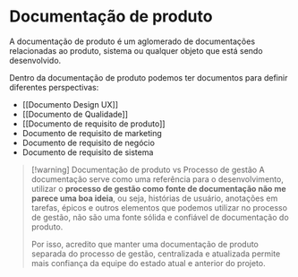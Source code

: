 # Documentação de produto

A documentação de produto é um aglomerado de documentações relacionadas ao produto, sistema ou qualquer objeto que está sendo desenvolvido.

Dentro da documentação de produto podemos ter documentos para definir diferentes perspectivas:

- [[Documento Design UX]]
- [[Documento de Qualidade]]
- [[Documento de requisito de produto]]
- Documento de requisito de marketing
- Documento de requisito de negócio
- Documento de requisito de sistema

> [!warning] Documentação de produto vs Processo de gestão
> A documentação serve como uma referência para o desenvolvimento, utilizar o **processo de gestão como fonte de documentação não me parece uma boa ideia**, ou seja, histórias de usuário, anotações em tarefas, épicos e outros elementos que podemos utilizar no processo de gestão, não são uma fonte sólida e confiável de documentação do produto.
> 
> Por isso, acredito que manter uma documentação de produto separada do processo de gestão, centralizada e atualizada permite mais confiança da equipe do estado atual e anterior do projeto.


